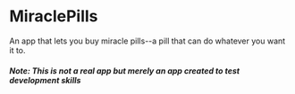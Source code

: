 # MiraclePills
An app that lets you buy miracle pills--a pill that can do whatever you want it to.
##### Note: This is not a real app but merely an app created to test development skills
